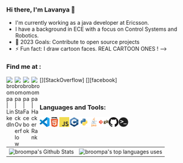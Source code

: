 ### Hi there, I'm Lavanya 👋

- I'm currently working as a java developer at Ericsson.
- I have a background in ECE with a focus on Control Systems and Robotics.
- 🥅 2023 Goals: Contribute to open source projects
- ⚡ Fun fact: I draw cartoon faces. REAL CARTOON ONES ! -->



<!--- ### Spotify Playing 🎧
<!-- [<img src="https://novatorem-3qvs864si.vercel.app/api/spotify" alt="Broompa Spotify Playing" width="350" />](https://open.spotify.com/user/31xkcc2znnklbrgp6v5vr2a6c2ta) -->

### Find me at :
[<img align="left" alt="broompa | LinkedIn" width="22px" src="https://cdn.jsdelivr.net/npm/simple-icons@v3/icons/linkedin.svg" />][linkedin]
[<img align="left" alt="broompa | StackOverflow" width="22px" src="https://cdn.jsdelivr.net/npm/simple-icons@v3/icons/stackoverflow.svg" />][StackOverflow]
[<img align="left" alt="broompa | Facebook" width="22px" src="http://simpleicons.org/icons/facebook.svg" />][facebook]
[<img align="left" alt="broompa | HackerRank" width="22px" src="http://simpleicons.org/icons/hackerrank.svg" />][hackerrank]

<br />

### Languages and Tools:

<img align="left" alt="Visual Studio Code" width="26px" src="https://raw.githubusercontent.com/github/explore/80688e429a7d4ef2fca1e82350fe8e3517d3494d/topics/visual-studio-code/visual-studio-code.png" />
<img align="left" alt="HTML5" width="26px" src="https://raw.githubusercontent.com/github/explore/80688e429a7d4ef2fca1e82350fe8e3517d3494d/topics/html/html.png" />
<img align="left" alt="JavaScript" width="26px" src="https://raw.githubusercontent.com/github/explore/80688e429a7d4ef2fca1e82350fe8e3517d3494d/topics/javascript/javascript.png" />
<img align="left" alt="Cplusplus" width="26px" src="https://raw.githubusercontent.com/github/explore/80688e429a7d4ef2fca1e82350fe8e3517d3494d/topics/cpp/cpp.png" />
<img align="left" alt="Python" width="26px" src="https://raw.githubusercontent.com/github/explore/80688e429a7d4ef2fca1e82350fe8e3517d3494d/topics/python/python.png" />
<img align="left" alt="Python" width="26px" src="https://raw.githubusercontent.com/github/explore/80688e429a7d4ef2fca1e82350fe8e3517d3494d/topics/java/java.png" />
<img align="left" alt="Git" width="26px" src="https://raw.githubusercontent.com/github/explore/80688e429a7d4ef2fca1e82350fe8e3517d3494d/topics/git/git.png" />
<img align="left" alt="GitHub" width="26px" src="https://raw.githubusercontent.com/github/explore/78df643247d429f6cc873026c0622819ad797942/topics/github/github.png" />
<img align="left" alt="Terminal" width="26px" src="https://raw.githubusercontent.com/github/explore/80688e429a7d4ef2fca1e82350fe8e3517d3494d/topics/terminal/terminal.png" />

<br/>
<br/>

<table>
<tr>
<td>
<img align="center" alt="broompa's Github Stats" src="https://github-readme-stats-9tnm.vercel.app/api?username=sirius1b&show_icons=true&hide_border=true&theme=buefy&layout=compact" /> </td>
<td>
<img align = "center" alt= "broompa's top languages uses" src="https://github-readme-stats-9tnm.vercel.app/api/top-langs/?username=sirius1b&show_icons=true&hide_border=true&theme=buefy&layout=compact"/>
</td>
</tr>
</table>


[linkedin]: https://www.linkedin.com/in/vermalavanya/
[hackerrank]: https://www.hackerrank.com/lavanya18155
